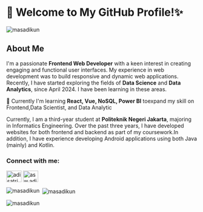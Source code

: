 <h1>👋 Welcome to My GitHub Profile!✨ </h1><p align="left"> <img src="https://komarev.com/ghpvc/?username=masadikun&label=Profile%20views&color=0e75b6&style=flat" alt="masadikun" /> </p>

<!-- <img align="center" src="https://cdnb.artstation.com/p/assets/images/images/030/555/445/original/runny-run-homegiffy.gif?1600953104&dl=1"></img> -->

<h2>About Me</h2>
  <p>I'm a passionate <strong>Frontend Web Developer</strong> with a keen interest in creating engaging and functional user interfaces. My experience in web development was to build responsive and dynamic web applications. Recently, I have started exploring the fields of <strong>Data Science</strong> and <strong>Data Analytics</strong>, since April 2024. I have been learning in these areas.</p>
<p>🌱 Currently I'm learning <strong>React, Vue, NoSQL, Power BI</strong> toexpand my skill on Frontend,Data Scientist, and Data Analytic</p><p>Currently, I am a third-year student at <strong>Politeknik Negeri Jakarta</strong>, majoring in Informatics Engineering. Over the past three years, I have developed websites for both frontend and backend as part of my coursework.In addition, I have experience developing Android applications using both Java (mainly) and Kotlin.</p>


<h3 align="left">Connect with me:</h3>
<p align="left">
<a href="https://linkedin.com/in/adi-satrio-wicaksono" target="blank"><img align="center" src="https://raw.githubusercontent.com/rahuldkjain/github-profile-readme-generator/master/src/images/icons/Social/linked-in-alt.svg" alt="adi satrio wicaksono" height="30" width="40" /></a>
<a href="https://instagram.com/asw.adi" target="blank"><img align="center" src="https://raw.githubusercontent.com/rahuldkjain/github-profile-readme-generator/master/src/images/icons/Social/instagram.svg" alt="asw.adi" height="30" width="40" /></a>
</p>

<p><img align="left" src="https://github-readme-stats.vercel.app/api/top-langs?username=masadikun&show_icons=true&locale=en&layout=compact" alt="masadikun" /></p>

<p>&nbsp;<img align="center" src="https://github-readme-stats.vercel.app/api?username=masadikun&show_icons=true&locale=en" alt="masadikun" /></p>

<p><img align="center" src="https://github-readme-streak-stats.herokuapp.com/?user=masadikun&" alt="masadikun" /></p>
<!--
**MasAdiKun/MasAdiKun** is a ✨ _special_ ✨ repository because its `README.md` (this file) appears on your GitHub profile.

Here are some ideas to get you started:

- 🔭 I’m currently working on ...
- 🌱 I’m currently learning React, Vue, NoSQL, PowerBI
- 👯 I’m looking to collaborate on ...
- 🤔 I’m looking for help with ...
- 💬 Ask me about ...
- 📫 How to reach me: ...
- 😄 Pronouns: ...
- ⚡ Fun fact: ...
-->
